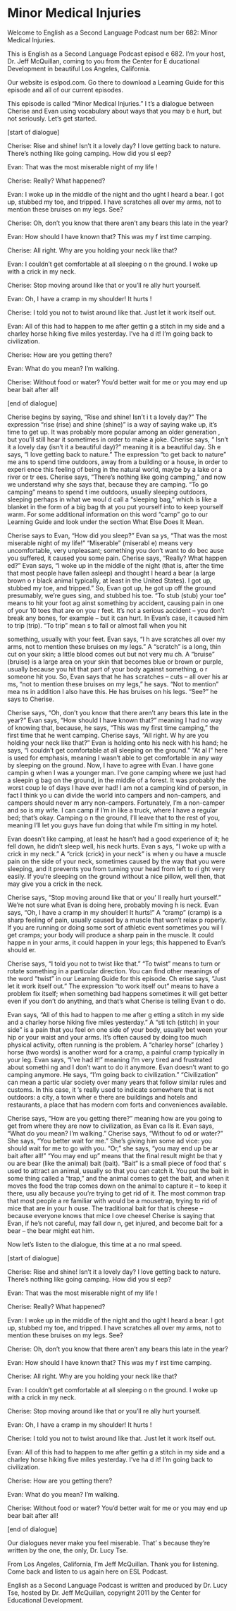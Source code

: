 # Minor Medical Injuries

Welcome to English as a Second Language Podcast num ber 682: Minor Medical Injuries. 

This is English as a Second Language Podcast episod e 682.  I’m your host, Dr. Jeff McQuillan, coming to you from the Center for E ducational Development in beautiful Los Angeles, California. 

Our website is eslpod.com.  Go there to download a Learning Guide for this episode and all of our current episodes. 

This episode is called “Minor Medical Injuries.”  I t’s a dialogue between Cherise and Evan using vocabulary about ways that you may b e hurt, but not seriously. Let’s get started. 

[start of dialogue] 

Cherise:  Rise and shine!  Isn’t it a lovely day?  I love getting back to nature. There’s nothing like going camping.  How did you sl eep? 

Evan:  That was the most miserable night of my life !   

Cherise:  Really?  What happened? 

Evan:  I woke up in the middle of the night and tho ught I heard a bear.  I got up, stubbed my toe, and tripped.  I have scratches all over my arms, not to mention these bruises on my legs.  See? 

Cherise:  Oh, don’t you know that there aren’t any bears this late in the year?   

Evan:  How should I have known that?  This was my f irst time camping. 

Cherise:  All right.  Why are you holding your neck  like that?   

Evan:  I couldn’t get comfortable at all sleeping o n the ground.  I woke up with a crick in my neck. 

Cherise:  Stop moving around like that or you’ll re ally hurt yourself. 

Evan:  Oh, I have a cramp in my shoulder!  It hurts ! 

Cherise:  I told you not to twist around like that.   Just let it work itself out. 

Evan:  All of this had to happen to me after gettin g a stitch in my side and a charley horse hiking five miles yesterday.  I’ve ha d it!  I’m going back to civilization.   

Cherise:  How are you getting there? 

Evan:  What do you mean?  I’m walking. 

Cherise:  Without food or water?  You’d better wait  for me or you may end up bear bait after all! 

[end of dialogue] 

Cherise begins by saying, “Rise and shine!  Isn’t i t a lovely day?”  The expression “rise (rise) and shine (shine)” is a way of saying wake up, it’s time to get up.  It was probably more popular among an older generation , but you’ll still hear it sometimes in order to make a joke.  Cherise says, “ Isn’t it a lovely day (isn’t it a beautiful day)?” meaning it is a beautiful day.  Sh e says, “I love getting back to nature.”  The expression “to get back to nature” me ans to spend time outdoors, away from a building or a house, in order to experi ence this feeling of being in the natural world, maybe by a lake or a river or tr ees.  Cherise says, “There’s nothing like going camping,” and now we understand why she says that, because they are camping.  “To go camping” means to spend t ime outdoors, usually sleeping outdoors, sleeping perhaps in what we woul d call a “sleeping bag,” which is like a blanket in the form of a big bag th at you put yourself into to keep yourself warm.  For some additional information on this word “camp” go to our Learning Guide and look under the section What Else  Does It Mean.   

Cherise says to Evan, “How did you sleep?”  Evan sa ys, “That was the most miserable night of my life!”  “Miserable” (miserabl e) means very uncomfortable, very unpleasant; something you don’t want to do bec ause you suffered, it caused you some pain.  Cherise says, “Really?  What happen ed?” Evan says, “I woke up in the middle of the night (that is, after the time  that most people have fallen asleep) and thought I heard a bear (a large brown o r black animal typically, at least in the United States).  I got up, stubbed my toe, and tripped.”  So, Evan got up, he got up off the ground presumably, we’re gues sing, and stubbed his toe. “To stub (stub) your toe” means to hit your foot ag ainst something by accident, causing pain in one of your 10 toes that are on you r feet.  It’s not a serious accident – you don’t break any bones, for example –  but it can hurt.  In Evan’s case, it caused him to trip (trip).  “To trip” mean s to fall or almost fall when you hit  

something, usually with your feet.  Evan says, “I h ave scratches all over my arms, not to mention these bruises on my legs.”  A “scratch” is a long, thin cut on your skin; a little blood comes out but not very mu ch.  A “bruise” (bruise) is a large area on your skin that becomes blue or brown or purple, usually because you hit that part of your body against something, o r someone hit you.  So, Evan says that he has scratches – cuts – all over his ar ms, “not to mention these bruises on my legs,” he says.  “Not to mention” mea ns in addition I also have this.  He has bruises on his legs.  “See?” he says to Cherise.   

Cherise says, “Oh, don’t you know that there aren’t  any bears this late in the year?”  Evan says, “How should I have known that?” meaning I had no way of knowing that, because, he says, “This was my first time camping,” the first time that he went camping.  Cherise says, “All right.  W hy are you holding your neck like that?”  Evan is holding onto his neck with his  hand; he says, “I couldn’t get comfortable at all sleeping on the ground.”  “At al l” here is used for emphasis, meaning I wasn’t able to get comfortable in any way  by sleeping on the ground. Now, I have to agree with Evan.  I have gone campin g when I was a younger man.  I’ve gone camping where we just had a sleepin g bag on the ground, in the middle of a forest.  It was probably the worst coup le of days I have ever had!  I am not a camping kind of person, in fact I think yo u can divide the world into campers and non-campers, and campers should never m arry non-campers. Fortunately, I’m a non-camper and so is my wife.  I  can camp if I’m in like a truck, where I have a regular bed; that’s okay.  Camping o n the ground, I’ll leave that to the rest of you, meaning I’ll let you guys have fun  doing that while I’m sitting in my hotel. 

Evan doesn’t like camping, at least he hasn’t had a  good experience of it; he fell down, he didn’t sleep well, his neck hurts.  Evan s ays, “I woke up with a crick in my neck.”  A “crick (crick) in your neck” is when y ou have a muscle pain on the side of your neck, sometimes caused by the way that  you were sleeping, and it prevents you from turning your head from left to ri ght very easily.  If you’re sleeping on the ground without a nice pillow, well then, that may give you a crick in the neck. 

Cherise says, “Stop moving around like that or you’ ll really hurt yourself.”  We’re not sure what Evan is doing here, probably moving h is neck.  Evan says, “Oh, I have a cramp in my shoulder!  It hurts!”  A “cramp”  (cramp) is a sharp feeling of pain, usually caused by a muscle that won’t relax p roperly.  If you are running or doing some sort of athletic event sometimes you wil l get cramps; your body will produce a sharp pain in the muscle.  It could happe n in your arms, it could happen in your legs; this happened to Evan’s should er. 

Cherise says, “I told you not to twist like that.”  “To twist” means to turn or rotate something in a particular direction.  You can find other meanings of the word “twist” in our Learning Guide for this episode.  Ch erise says, “Just let it work itself out.”  The expression “to work itself out” means to  have a problem fix itself; when something bad happens sometimes it will get better even if you don’t do anything, and that’s what Cherise is telling Evan t o do. 

Evan says, “All of this had to happen to me after g etting a stitch in my side and a charley horse hiking five miles yesterday.”  A “sti tch (stitch) in your side” is a pain that you feel on one side of your body, usually bet ween your hip or your waist and your arms.  It’s often caused by doing too much  physical activity, often running is the problem.  A “charley horse” (charley ) horse (two words) is another word for a cramp, a painful cramp typically in your  leg.  Evan says, “I’ve had it!” meaning I’m very tired and frustrated about somethi ng and I don’t want to do it anymore.  Evan doesn’t want to go camping anymore.  He says, “I’m going back to civilization.”  “Civilization” can mean a partic ular society over many years that follow similar rules and customs.  In this case, it ’s really used to indicate somewhere that is not outdoors: a city, a town wher e there are buildings and hotels and restaurants, a place that has modern com forts and conveniences available. 

Cherise says, “How are you getting there?” meaning how are you going to get from where they are now to civilization, as Evan ca lls it.  Evan says, “What do you mean?  I’m walking.”  Cherise says, “Without fo od or water?”  She says, “You better wait for me.”  She’s giving him some ad vice: you should wait for me to go with you.  “Or,” she says, “you may end up be ar bait after all!”  “You may end up” means that the final result might be that y ou are bear (like the animal) bait (bait).  “Bait” is a small piece of food that’ s used to attract an animal, usually so that you can catch it.  You put the bait in some thing called a “trap,” and the animal comes to get the bait, and when it moves the  food the trap comes down on the animal to capture it – to keep it there, usu ally because you’re trying to get rid of it.  The most common trap that most people a re familiar with would be a mousetrap, trying to rid of mice that are in your h ouse.  The traditional bait for that is cheese – because everyone knows that mice l ove cheese!  Cherise is saying that Evan, if he’s not careful, may fall dow n, get injured, and become bait for a bear – the bear might eat him. 

Now let’s listen to the dialogue, this time at a no rmal speed. 

[start of dialogue] 

Cherise:  Rise and shine!  Isn’t it a lovely day?  I love getting back to nature. There’s nothing like going camping.  How did you sl eep? 

Evan:  That was the most miserable night of my life !   

Cherise:  Really?  What happened? 

Evan:  I woke up in the middle of the night and tho ught I heard a bear.  I got up, stubbed my toe, and tripped.  I have scratches all over my arms, not to mention these bruises on my legs.  See? 

Cherise:  Oh, don’t you know that there aren’t any bears this late in the year?   

Evan:  How should I have known that?  This was my f irst time camping. 

Cherise:  All right.  Why are you holding your neck  like that?   

Evan:  I couldn’t get comfortable at all sleeping o n the ground.  I woke up with a crick in my neck. 

Cherise:  Stop moving around like that or you’ll re ally hurt yourself. 

Evan:  Oh, I have a cramp in my shoulder!  It hurts ! 

Cherise:  I told you not to twist around like that.   Just let it work itself out. 

Evan:  All of this had to happen to me after gettin g a stitch in my side and a charley horse hiking five miles yesterday.  I’ve ha d it!  I’m going back to civilization.   

Cherise:  How are you getting there? 

Evan:  What do you mean?  I’m walking. 

Cherise:  Without food or water?  You’d better wait  for me or you may end up bear bait after all! 

[end of dialogue] 

Our dialogues never make you feel miserable.  That’ s because they’re written by the one, the only, Dr. Lucy Tse.   

 From Los Angeles, California, I’m Jeff McQuillan.  Thank you for listening.  Come back and listen to us again here on ESL Podcast. 

English as a Second Language Podcast is written and  produced by Dr. Lucy Tse, hosted by Dr. Jeff McQuillan, copyright 2011 by the  Center for Educational Development.


